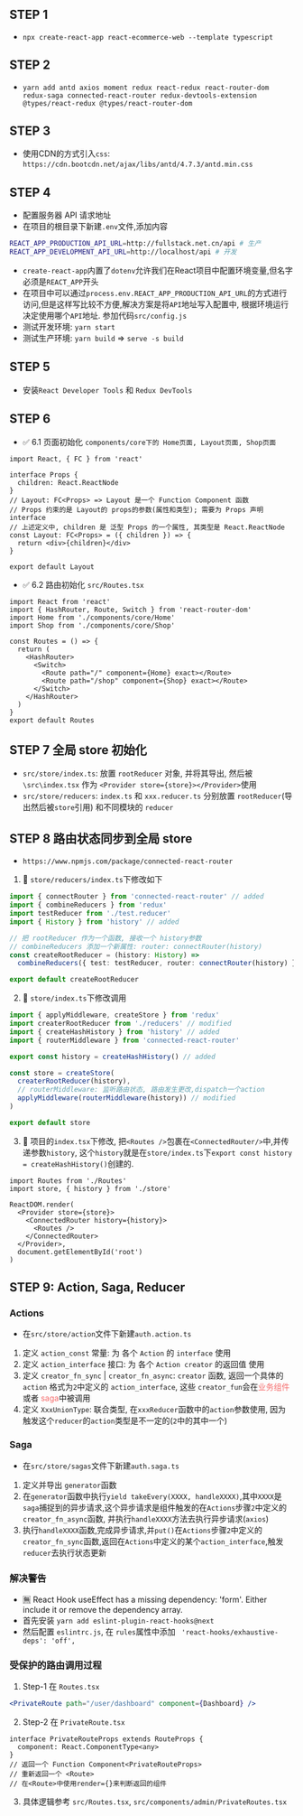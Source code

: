 ## STEP 1
- `npx create-react-app react-ecommerce-web --template typescript`

## STEP 2
- `yarn add antd axios moment redux react-redux react-router-dom redux-saga connected-react-router redux-devtools-extension @types/react-redux @types/react-router-dom`

## STEP 3
- 使用CDN的方式引入`css`: `https://cdn.bootcdn.net/ajax/libs/antd/4.7.3/antd.min.css`

## STEP 4
- 配置服务器 API 请求地址
- 在项目的根目录下新建`.env`文件,添加内容
```bash
REACT_APP_PRODUCTION_API_URL=http://fullstack.net.cn/api # 生产
REACT_APP_DEVELOPMENT_API_URL=http://localhost/api # 开发
```
- `create-react-app`内置了`dotenv`允许我们在React项目中配置环境变量,但名字必须是`REACT_APP`开头
- 在项目中可以通过`process.env.REACT_APP_PRODUCTION_API_URL`的方式进行访问,但是这样写比较不方便,解决方案是将`API`地址写入配置中, 根据环境运行决定使用哪个`API`地址. 参加代码`src/config.js`
- 测试开发环境: `yarn start`
- 测试生产环境: `yarn build` => `serve -s build`

## STEP 5
- 安装`React Developer Tools` 和 `Redux DevTools`

## STEP 6
- ✅ 6.1 页面初始化 `components/core下的 Home页面, Layout页面, Shop页面`
```tsx
import React, { FC } from 'react'

interface Props {
  children: React.ReactNode
}
// Layout: FC<Props> => Layout 是一个 Function Component 函数
// Props 约束的是 Layout的 props的参数(属性和类型); 需要为 Props 声明 interface
// 上述定义中, children 是 泛型 Props 的一个属性, 其类型是 React.ReactNode
const Layout: FC<Props> = ({ children }) => {
  return <div>{children}</div>
}

export default Layout
```


- ✅ 6.2 路由初始化 `src/Routes.tsx`
```tsx
import React from 'react'
import { HashRouter, Route, Switch } from 'react-router-dom'
import Home from './components/core/Home'
import Shop from './components/core/Shop'

const Routes = () => {
  return (
    <HashRouter>
      <Switch>
        <Route path="/" component={Home} exact></Route>
        <Route path="/shop" component={Shop} exact></Route>
      </Switch>
    </HashRouter>
  )
}
export default Routes
```

## STEP 7 全局 store 初始化
- `src/store/index.ts`: 放置 `rootReducer` 对象, 并将其导出, 然后被 `\src\index.tsx` 作为 `<Provider store={store}></Provider>`使用
- `src/store/reducers`: `index.ts` 和 `xxx.reducer.ts` 分别放置 `rootReducer`(导出然后被`store`引用) 和不同模块的 `reducer` 

## STEP 8 路由状态同步到全局 store
- `https://www.npmjs.com/package/connected-react-router`
1. 🔷 `store/reducers/index.ts`下修改如下
```ts
import { connectRouter } from 'connected-react-router' // added
import { combineReducers } from 'redux'
import testReducer from './test.reducer'
import { History } from 'history' // added

// 把 rootReducer 作为一个函数, 接收一个 history参数
// combineReducers 添加一个新属性: router: connectRouter(history)
const createRootReducer = (history: History) =>
  combineReducers({ test: testReducer, router: connectRouter(history) })

export default createRootReducer
```
2. 🔷 `store/index.ts`下修改调用
```js
import { applyMiddleware, createStore } from 'redux'
import createrRootReducer from './reducers' // modified
import { createHashHistory } from 'history' // added
import { routerMiddleware } from 'connected-react-router'

export const history = createHashHistory() // added

const store = createStore(
  createrRootReducer(history),
  // routerMiddleware: 监听路由状态, 路由发生更改,dispatch一个action
  applyMiddleware(routerMiddleware(history)) // modified
) 

export default store
```

3. 🔷 项目的`index.tsx`下修改, 把`<Routes />`包裹在`<ConnectedRouter/>`中,并传递参数`history`, 这个`history`就是在`store/index.ts`下`export const history = createHashHistory()`创建的.

```tsx
import Routes from './Routes'
import store, { history } from './store'

ReactDOM.render(
  <Provider store={store}>
    <ConnectedRouter history={history}>
      <Routes />
    </ConnectedRouter>
  </Provider>,
  document.getElementById('root')
)
```

## STEP 9: Action, Saga, Reducer 

### Actions
- 在`src/store/action`文件下新建`auth.action.ts`
1. 定义 `action_const` 常量: 为 各个 `Action` 的 `interface` 使用
2. 定义 `action_interface` 接口: 为 各个 `Action creator` 的返回值 使用
3. 定义 `creator_fn_sync` | `creator_fn_async`: `creator` 函数, 返回一个具体的 `action` 格式为`2`中定义的 `action_interface`, 这些 `creator_fun`会在<font color="#F56C6C">业务组件</font> 或者 <font color="#F56C6C">saga</font>中被调用
4. 定义 `XxxUnionType`: 联合类型, 在`xxxReducer`函数中的`action`参数使用, 因为触发这个`reducer`的`action`类型是不一定的(`2`中的其中一个)

### Saga
- 在`src/store/sagas`文件下新建`auth.saga.ts`
1. 定义并导出 `generator`函数
2. 在`generator`函数中执行`yield takeEvery(XXXX, handleXXXX)`,其中`XXXX`是`saga`捕捉到的异步请求,这个异步请求是组件触发的在`Actions`步骤`2`中定义的`creator_fn_async`函数, 并执行`handleXXXX`方法去执行异步请求(`axios`)
3. 执行`handleXXXX`函数,完成异步请求,并`put()`在`Actions`步骤`2`中定义的`creator_fn_sync`函数,返回在`Actions`中定义的某个`action_interface`,触发`reducer`去执行状态更新

### 解决警告
- 🈚 React Hook useEffect has a missing dependency: 'form'. Either include it or remove the dependency array.
- 首先安装 `yarn add eslint-plugin-react-hooks@next`
- 然后配置 `eslintrc.js`, 在 `rules`属性中添加 ` 'react-hooks/exhaustive-deps': 'off',`


### 受保护的路由调用过程
1. Step-1 在 `Routes.tsx`
```jsx
<PrivateRoute path="/user/dashboard" component={Dashboard} />
```

2. Step-2 在 `PrivateRoute.tsx`
```tsx
interface PrivateRouteProps extends RouteProps {
  component: React.ComponentType<any>
}
// 返回一个 Function Component<PrivateRouteProps>
// 重新返回一个 <Route>
// 在<Route>中使用render={}来判断返回的组件
```
3. 具体逻辑参考 `src/Routes.tsx`, `src/components/admin/PrivateRoutes.tsx`
